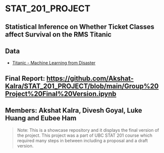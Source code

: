 # STAT_201_PROJECT

## Statistical Inference on Whether Ticket Classes affect Survival on the RMS Titanic

## Data
* [Titanic - Machine Learning from Disaster](https://www.kaggle.com/competitions/titanic/data)

## Final Report: https://github.com/Akshat-Kalra/STAT_201_PROJECT/blob/main/Group%20Project%20Final%20Version.ipynb
## Members: Akshat Kalra, Divesh Goyal, Luke Huang and Eubee Ham

> Note: This is a showcase repository and it displays the final version of the project. This project was a part of UBC STAT 201 course which required many steps in between including a proposal and a draft version.
